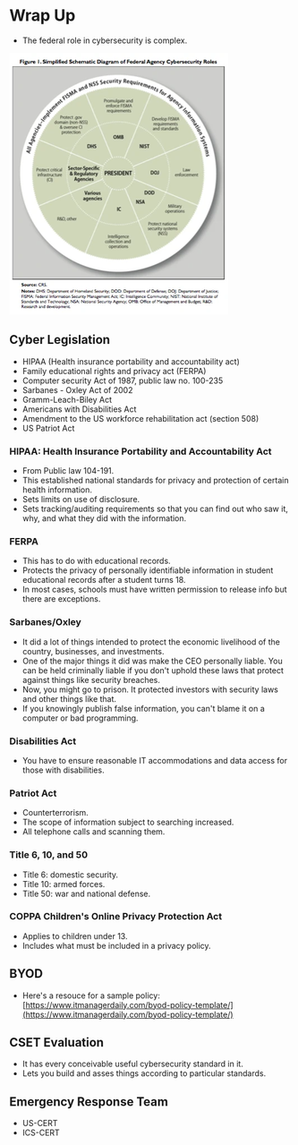 # Wrap Up

* The federal role in cybersecurity is complex.

![](<../../../.gitbook/assets/image (640) (1) (1) (1).png>)

## Cyber Legislation

* HIPAA (Health insurance portability and accountability act)
* Family educational rights and privacy act (FERPA)
* Computer security Act of 1987, public law no. 100-235
* Sarbanes - Oxley Act of 2002
* Gramm-Leach-Biley Act
* Americans with Disabilities Act
* Amendment to the US workforce rehabilitation act (section 508)
* US Patriot Act

### HIPAA: Health Insurance Portability and Accountability Act

* From Public law 104-191.
* This established national standards for privacy and protection of certain health information.
* Sets limits on use of disclosure.
* Sets tracking/auditing requirements so that you can find out who saw it, why, and what they did with the information.

### FERPA

* This has to do with educational records.
* Protects the privacy of personally identifiable information in student educational records after a student turns 18.
* In most cases, schools must have written permission to release info but there are exceptions.

### Sarbanes/Oxley

* It did a lot of things intended to protect the economic livelihood of the country, businesses, and investments.
* One of the major things it did was make the CEO personally liable. You can be held criminally liable if you don't uphold these laws that protect against things like security breaches.
* Now, you might go to prison. It protected investors with security laws and other things like that.
* If you knowingly publish false information, you can't blame it on a computer or bad programming.

### Disabilities Act

* You have to ensure reasonable IT accommodations and data access for those with disabilities.

### Patriot Act

* Counterterrorism.
* The scope of information subject to searching increased.
* All telephone calls and scanning them.

### Title 6, 10, and 50

* Title 6: domestic security.
* Title 10: armed forces.
* Title 50: war and national defense.

### COPPA Children's Online Privacy Protection Act

* Applies to children under 13.
* Includes what must be included in a privacy policy.

## BYOD

* Here's a resouce for a sample policy: [https://www.itmanagerdaily.com/byod-policy-template/](https://www.itmanagerdaily.com/byod-policy-template/)

## CSET Evaluation

* It has every conceivable useful cybersecurity standard in it.
* Lets you build and asses things according to particular standards.

## Emergency Response Team

* US-CERT
* ICS-CERT
